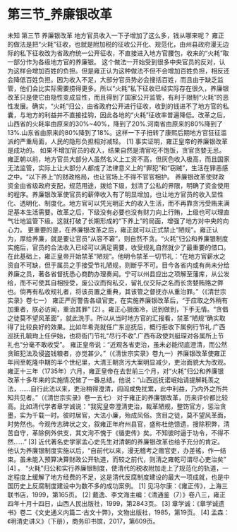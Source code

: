 # 第三节_养廉银改革

未知
第三节
养廉银改革
地方官员收入一下子增加了这么多，钱从哪来呢？
雍正的做法是把“火耗”征收，也就是附加税的征收公开化、规范化，由州县政府漫无边际的私下征收改为省政府统一公开征收，不直接进入地方官腰包，收来的“火耗”取一部分作为各级地方官的养廉银。
这个做法一开始受到很多中央官员的反对，认为这样会增加百姓的负担。但是雍正认为这种做法不但不会增加百姓负担，相反还会降低百姓负担。因为收入不足，大部分官员势必会搜括百姓，而且由于缺乏监管，他们会比实际需要捞得更多。所以“火耗”私下征收已经实际存在很久，养廉银改革只是使它由隐性变成显性，而且得到了国家公开监管，有利于限制“火耗”的恶性发展。确实，“火耗”归公，由省政府公开进行征收，收到的钱进不了地方官的私囊，与地方的利益并不直接挂钩，因此各地的“火耗”征收率普遍降低。改革之后，山西省的火耗率由原来的30%~40%，降到了20%.河南省由原来的80%降到了13%.山东省由原来的80%降到了18%。这样一下子扭转了康熙后期地方官狂征滥派的严重局面，人民的隐形负担相对减轻。
[1]
事实证明，雍正皇帝的养廉银改革是成功的。
如果不增加官员的收入，结果自然是清官吃不饱饭，贪官贪婪无忌。雍正朝以前，地方官员大部分人虽然名义上工资不高，但灰色收入极高，而且国家无法监管，实际上让大部分人都成了法律意义上的“罪犯”和“窃贼”，生活在罪恶感之中。“以下养上”的财政格局，也让官场上不得不官官相护。
养廉银改革使财政资金由省级政府支配，规范用途，拨给下级，划清了公私的界限，明确了资金使用的程序。养廉银改革使官员的薪俸收入有了明显增加，也让地方官员的收入显性化、透明化、制度化。地方官可以凭光明正大的收入生活，而不再靠贪污受贿来满足基本生活需要。改革之后，下级没有必要也没有财力向上行贿，上级也可以理直气壮地监管下级。这就打破了长期形成的“下养上”的局面，增强了地方对中央的向心力。
更重要的是，在养廉银改革之后，雍正就可以正式禁止“陋规”。雍正认为，厚给养廉，就是要让官员“从容不窘”，则自然不贪。“火耗”归公和养廉银制度实施后，官员的合法收入已经可以满足需要，收受规礼自然就少了最重要的借口。在此基础上，雍正皇帝开始禁革“陋规”。他明令禁革一切节礼：“在地方官薪水之资自不可缺，但于属员之手接受节礼陋规，则断乎不可。目今各省内或有尚未分给养廉之员，著各省督抚悉心商酌办理奏闻。宁可以州县应出之项解至藩库，从公发给，而不可使其自相授受，废公议而徇私交，留礼仪交际之名而长贪婪贿赂之弊也。倘再有私收规礼者，将该员置之重典，其该管之督抚亦从重治罪。”（《清世宗实录》卷七一）
雍正严厉警告各级官吏，在实施养廉银改革后，“于应取之外稍有加重者，朕必访闻，重治其罪”
[2]
。雍正心狠面冷，说到做到，下手无情。“贪倡之徒莫不望风革面”，就此洗手。所以从当时地方官的汇报看，禁革“陋规”确实取得了比较良好的效果。比如年希尧就任广东巡抚后，概行拒收下属例行节礼.广西巡抚孔毓珣上任伊始，也将衙门节礼“尽行不收”.广西布政使刘艇琛对各属所上节礼也“分毫不敢收受”。
雍正皇帝说：“近观各省吏治，虽未必能彻底澄清，而公然贪赃犯法及侵盗钱粮者，亦觉甚少。”（《清世宗实录》卷九一）养廉银改革使雍正年间至乾隆中期的半个世纪里，大清王朝贪污大案明显减少，吏治面貌大为改观。雍正十三年（1735年）六月，雍正皇帝在去世前三个月，对“火耗”归公和养廉银改革十多年来的实施情况做了一番总结。他说：“山西巡抚诺岷始请提解耗羡之法，……自行此法以来，吏治稍得澄清，闾阎咸免扰累，此中利益，乃内外之所共知共见者。”（《清世宗实录》卷一五七）
对于雍正的养廉银改革，历来评价都比较高。比如清代学者章学诚说：“我宪皇帝澄清吏治，裁革陋规，整饬官方，惩治贪墨，实为千载一时。彼时居官，大法小廉，殆成风俗。贪目之徒，莫不望风革面，时势然也。今观传志碑状之文，叙雍正年府州县官，盛称杜绝馈遗，搜除积弊，清苦自守，革除例外供支，其文洵不愧于《循吏传》矣。不知彼时逼于功令，不得不然……”
[3]
近代著名史学家孟心史先生对清朝的养廉银改革也给予充分的肯定。他认为养廉银制度实施以后，“自前代以来，漫无稽考之赡官吏，办差徭，作一结束。虽未能入预算决算财政公开轨道，而较之前代，则清之雍乾可谓尽心吏治矣”
[4]
。
“火耗”归公和实行养廉银制度，使清代的税收附加走上了规范化的轨道，一定程度上缓解了地方经费的不足，这是清代反腐制度建设的最大一项成就，也是中国历史上反腐制度建设中为数不多的成功案例。
[1]
见冯尔康：《雍正传》，上海三联书店，1999，第165页。
[2]
戴逸、李文海主编：《清通鉴（7）》卷八三，雍正四年十月十四日，山西人民出版社，1999，第2843页。
[3]
章学诚：《章学诚遗书》卷二《文史通义内篇二·古文十弊》，文物出版社，1985，第19页。
[4]
孟森：《明清史讲义》（下册），商务印书馆，2017，第609页。
